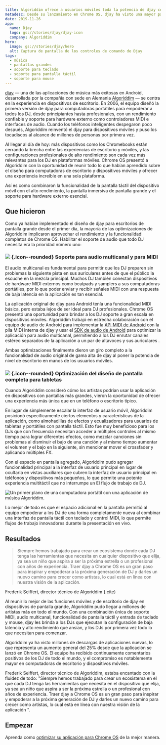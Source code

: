 ```yaml
---
title: Algoriddim ofrece a usuarios móviles toda la potencia de djay con su optimización para Chrome OS
metadesc: Desde su lanzamiento en Chrome OS, djay ha visto una mayor participación en computadoras de escritorio y dispositivos móviles, así como un gran impulso a las descargas de aplicaciones.
date: 2019-11-26
app:
  name: Djay
  logo: gs://stories/djay/djay-icon
  company: Algoriddim
hero:
  image: gs://stories/djay/hero
  alt: Captura de pantalla de los controles de comando de Djay
tags:
  - música
  - pantallas grandes
  - soporte para teclado
  - soporte para pantalla táctil
  - soporte para mouse
---
```


[djay](https://www.algoriddim.com/djay-android) — una de las aplicaciones de música más exitosas en Android, desarrollada por la compañía con sede en Alemania [Algoriddim](https://www.algoriddim.com/) — se centra en la experiencia en dispositivos de escritorio. En 2006, el equipo diseñó la primera versión de djay para computadoras portátiles para empoderar a todos los DJ, desde principiantes hasta profesionales, con un rendimiento confiable y soporte para hardware externo como controladores MIDI e interfaces de audio. Cuando los teléfonos inteligentes despegaron poco después, Algoriddim reinventó el djay para dispositivos móviles y puso los tocadiscos al alcance de millones de personas por primera vez.

Al llegar al día de hoy: más dispositivos como los Chromebooks están cerrando la brecha entre las experiencias de escritorio y móviles, y las configuraciones profesionales de alto rendimiento son cada vez más relevantes para los DJ en plataformas móviles. Chrome OS presentó a Algoriddim con la oportunidad de reunir todo lo que habían aprendido sobre el diseño para computadoras de escritorio y dispositivos móviles y ofrecer una experiencia increíble en una sola plataforma.

Así es como combinaron la funcionalidad de la pantalla táctil del dispositivo móvil con el alto rendimiento, la pantalla inmersiva de pantalla grande y el soporte para hardware externo esencial.

## Que hicieron

Como ya habían implementado el diseño de djay para escritorios de pantalla grande desde el primer día, la mayoría de las optimizaciones de Algoriddim implicaron aprovechar el rendimiento y la funcionalidad completos de Chrome OS. Habilitar el soporte de audio que todo DJ necesita era la prioridad número uno:

### ![](/images/icons/audiotrack.png) {.icon--rounded} Soporte para audio multicanal y para MIDI

El audio multicanal es fundamental para permitir que los DJ preparen sin problemas la siguiente pista en sus auriculares antes de que el público la escuche en la mezcla principal. Muchos DJ también conectan dispositivos de hardware MIDI externos como beatpads y samplers a sus computadoras portátiles, por lo que poder enviar y recibir señales MIDI con una respuesta de baja latencia en la aplicación es tan esencial.

La aplicación original de djay para Android tenía una funcionalidad MIDI básica, pero estaba lejos de ser ideal para DJ profesionales. Chrome OS presentó una oportunidad para brindar a los DJ soporte a gran escala en dispositivos móviles. Algoriddim trabajó en estrecha colaboración con el equipo de audio de Android para implementar la [API MIDI de Android](https://developer.android.com/reference/android/media/midi/package-summary) con la pila MIDI interna de djay y usar el [SDK de audio de Android](https://developer.android.com/ndk/guides/audio) para optimizar la aplicación para audio multicanal, permitiendo a los DJ enrutar canales estéreo separados de la aplicación a un par de altavoces y sus auriculares .

Ambas optimizaciones finalmente dieron un giro completo a la funcionalidad de audio original de gama alta de djay al poner la potencia de nivel de escritorio en manos de los usuarios móviles.

### ![](/images/icons/tablet-android.png) {.icon--rounded} Optimización del diseño de pantalla completa para tabletas

Cuando Algoriddim consideró cómo los artistas podrían usar la aplicación en dispositivos con pantallas más grandes, vieron la oportunidad de ofrecer una experiencia más única que en un teléfono o escritorio típico.

En lugar de simplemente escalar la interfaz de usuario móvil, Algoriddim posicionó específicamente ciertos elementos y características de la aplicación, como almohadillas de efectos y ecualizadores para usuarios de tabletas y portátiles con pantalla táctil. Esto fue muy beneficioso para los DJs que con frecuencia necesitan acceder a múltiples controles al mismo tiempo para lograr diferentes efectos, como mezclar canciones sin problemas al disminuir el bajo de una canción y al mismo tiempo aumentar el volumen y el bajo en la siguiente, sin mencionar mover el crossfader y aplicando múltiples FX.

Con el espacio en pantalla agregado, Algoriddim pudo agregar funcionalidad principal a la interfaz de usuario principal en lugar de ocultarla en vistas auxiliares que cubren la interfaz de usuario principal en teléfonos y dispositivos más pequeños, lo que permite una potente experiencia multitáctil que no interrumpe un El flujo de trabajo de DJ.

![Un primer plano de una computadora portátil con una aplicación de música Algoriddim.](gs://stories/djay/algoriddim)

Lo mejor de todo es que el espacio adicional en la pantalla permitió al equipo empoderar a los DJ de una forma completamente nueva al combinar una interfaz de pantalla táctil con teclado y control MIDI, lo que permite flujos de trabajo innovadores durante la presentación en vivo.

## Resultados

> Siempre hemos trabajado para crear un ecosistema donde cada DJ tenga las herramientas que necesita en cualquier dispositivo que elija, ya sea un niño que aspira a ser la próxima estrella o un profesional con años de experiencia. Traer djay a Chrome OS es un gran paso para inspirar y empoderar a la próxima generación de DJ y darles un nuevo camino para crecer como artistas, lo cual está en línea con nuestra visión de la aplicación.

Frederik Seiffert, director técnico de Algoriddim {.cite}

Al reunir lo mejor de las funciones móviles y de escritorio de djay en dispositivos de pantalla grande, Algoriddim pudo llegar a millones de artistas más en todo el mundo. Con una combinación única de soporte MIDI, audio multicanal, funcionalidad de pantalla táctil y entrada de teclado y mouse, djay les brinda a los DJs que ejecutan la configuración de baja latencia y alto rendimiento que ansían, y los DJs por primera vez todo lo que necesitan para comenzar.

Algoriddim ya ha visto millones de descargas de aplicaciones nuevas, lo que representa un aumento general del 25% desde que la aplicación se lanzó en Chrome OS. El equipo ha recibido continuamente comentarios positivos de los DJ de todo el mundo, y el compromiso es notablemente mayor en computadoras de escritorio y dispositivos móviles.

Frederik Seiffert, director técnico de Algoriddim, estaba encantado con la fluidez de todo: "Siempre hemos trabajado para crear un ecosistema en el que cada DJ tenga las herramientas que necesita en el dispositivo que elija, ya sea un niño que aspira a ser la próxima estrella o un profesional con años de experiencia. Traer djay a Chrome OS es un gran paso para inspirar y empoderar a la próxima generación de DJ y darles un nuevo camino para crecer como artistas, lo cual está en línea con nuestra visión de la aplicación ".

## Empezar

Aprenda como [optimizar su aplicación para Chrome OS](/{{locale.code}}/android/optimizing) de la mejor manera.
